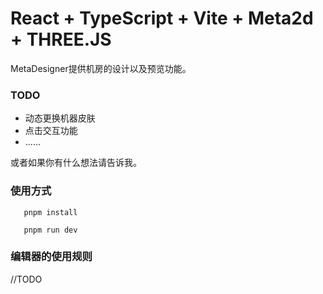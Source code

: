 # React + TypeScript + Vite + Meta2d + THREE.JS
   MetaDesigner提供机房的设计以及预览功能。

### TODO
- 动态更换机器皮肤
- 点击交互功能
- ......

或者如果你有什么想法请告诉我。


### 使用方式

```
   pnpm install

   pnpm run dev
```

### 编辑器的使用规则
//TODO